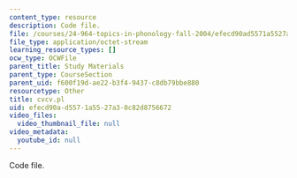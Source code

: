 ```yaml
---
content_type: resource
description: Code file.
file: /courses/24-964-topics-in-phonology-fall-2004/efecd90ad5571a5527a30c82d8756672_cvcv.pl
file_type: application/octet-stream
learning_resource_types: []
ocw_type: OCWFile
parent_title: Study Materials
parent_type: CourseSection
parent_uid: f600f19d-ae22-b3f4-9437-c8db79bbe880
resourcetype: Other
title: cvcv.pl
uid: efecd90a-d557-1a55-27a3-0c82d8756672
video_files:
  video_thumbnail_file: null
video_metadata:
  youtube_id: null
---
```

Code file.